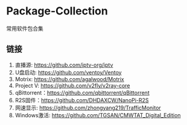 # Package-Collection
常用软件包合集
## 链接

1. 直播源: https://github.com/iptv-org/iptv
2. U盘启动: https://github.com/ventoy/Ventoy
3. Motrix: https://github.com/agalwood/Motrix
4. Project V: https://github.com/v2fly/v2ray-core
5. qBittorrent：https://github.com/qbittorrent/qBittorrent
6. R2S固件：https://github.com/DHDAXCW/NanoPi-R2S
7. 网速显示: https://github.com/zhongyang219/TrafficMonitor
8. Windows激活: https://github.com/TGSAN/CMWTAT_Digital_Edition
